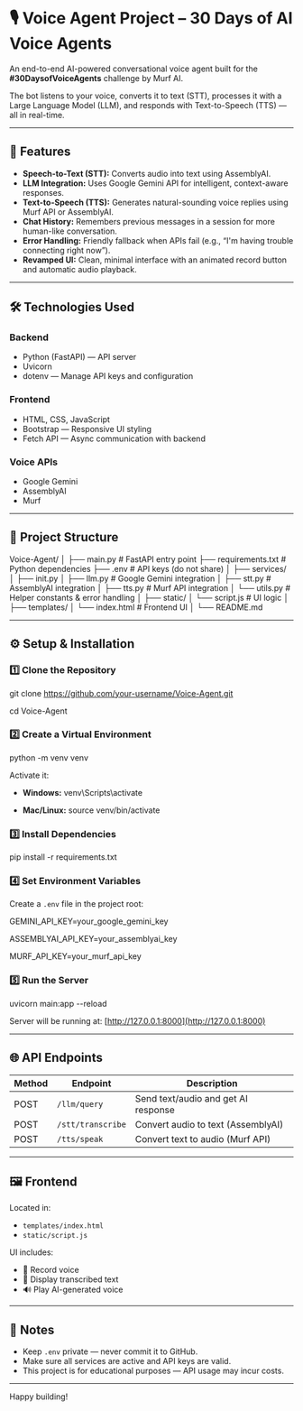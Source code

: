 # 🎙 Voice Agent Project – 30 Days of AI Voice Agents

An end-to-end AI-powered conversational voice agent built for the **#30DaysofVoiceAgents** challenge by Murf AI.

The bot listens to your voice, converts it to text (STT), processes it with a Large Language Model (LLM), and responds with Text-to-Speech (TTS) — all in real-time.

---

## 🚀 Features

- **Speech-to-Text (STT):** Converts audio into text using AssemblyAI.
- **LLM Integration:** Uses Google Gemini API for intelligent, context-aware responses.
- **Text-to-Speech (TTS):** Generates natural-sounding voice replies using Murf API or AssemblyAI.
- **Chat History:** Remembers previous messages in a session for more human-like conversation.
- **Error Handling:** Friendly fallback when APIs fail (e.g., “I'm having trouble connecting right now”).
- **Revamped UI:** Clean, minimal interface with an animated record button and automatic audio playback.

---

## 🛠 Technologies Used

### Backend

- Python (FastAPI) — API server  
- Uvicorn  
- dotenv — Manage API keys and configuration

### Frontend

- HTML, CSS, JavaScript  
- Bootstrap — Responsive UI styling  
- Fetch API — Async communication with backend

### Voice APIs

- Google Gemini  
- AssemblyAI  
- Murf  

---

## 📂 Project Structure

Voice-Agent/
│
├── main.py # FastAPI entry point
├── requirements.txt # Python dependencies
├── .env # API keys (do not share)
│
├── services/
│ ├── init.py
│ ├── llm.py # Google Gemini integration
│ ├── stt.py # AssemblyAI integration
│ ├── tts.py # Murf API integration
│ └── utils.py # Helper constants & error handling
│
├── static/
│ └── script.js # UI logic
│
├── templates/
│ └── index.html # Frontend UI
│
└── README.md


---

## ⚙️ Setup & Installation

### 1️⃣ Clone the Repository

git clone https://github.com/your-username/Voice-Agent.git

cd Voice-Agent


### 2️⃣ Create a Virtual Environment

python -m venv venv


Activate it:

- **Windows:**
venv\Scripts\activate

- **Mac/Linux:**
source venv/bin/activate


### 3️⃣ Install Dependencies

pip install -r requirements.txt



### 4️⃣ Set Environment Variables

Create a `.env` file in the project root:

GEMINI_API_KEY=your_google_gemini_key

ASSEMBLYAI_API_KEY=your_assemblyai_key

MURF_API_KEY=your_murf_api_key



### 5️⃣ Run the Server

uvicorn main:app --reload



Server will be running at: [http://127.0.0.1:8000](http://127.0.0.1:8000)

---

## 🌐 API Endpoints

| Method | Endpoint           | Description                            |
|--------|--------------------|------------------------------------|
| POST   | `/llm/query`       | Send text/audio and get AI response |
| POST   | `/stt/transcribe`  | Convert audio to text (AssemblyAI)  |
| POST   | `/tts/speak`       | Convert text to audio (Murf API)    |

---

## 🖼️ Frontend

Located in:

- `templates/index.html`  
- `static/script.js`  

UI includes:

- 🎤 Record voice  
- 📝 Display transcribed text  
- 🔊 Play AI-generated voice  

---

## 📌 Notes

- Keep `.env` private — never commit it to GitHub.  
- Make sure all services are active and API keys are valid.  
- This project is for educational purposes — API usage may incur costs.

---

Happy building!
